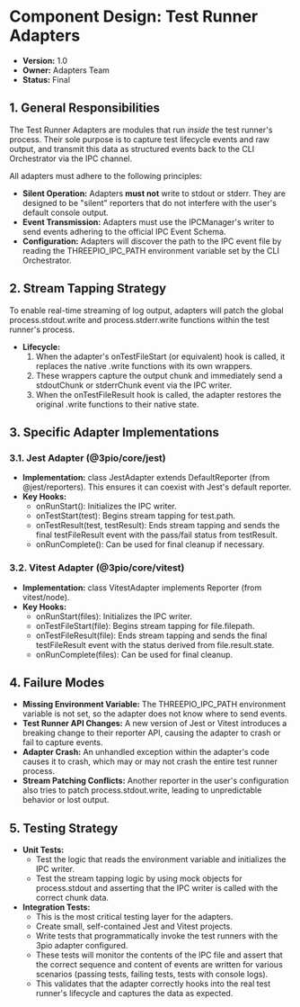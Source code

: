# **Component Design: Test Runner Adapters**

* **Version:** 1.0  
* **Owner:** Adapters Team  
* **Status:** Final

## **1\. General Responsibilities**

The Test Runner Adapters are modules that run *inside* the test runner's process. Their sole purpose is to capture test lifecycle events and raw output, and transmit this data as structured events back to the CLI Orchestrator via the IPC channel.

All adapters must adhere to the following principles:

* **Silent Operation:** Adapters **must not** write to stdout or stderr. They are designed to be "silent" reporters that do not interfere with the user's default console output.  
* **Event Transmission:** Adapters must use the IPCManager's writer to send events adhering to the official IPC Event Schema.  
* **Configuration:** Adapters will discover the path to the IPC event file by reading the THREEPIO\_IPC\_PATH environment variable set by the CLI Orchestrator.

## **2\. Stream Tapping Strategy**

To enable real-time streaming of log output, adapters will patch the global process.stdout.write and process.stderr.write functions within the test runner's process.

* **Lifecycle:**  
  1. When the adapter's onTestFileStart (or equivalent) hook is called, it replaces the native .write functions with its own wrappers.  
  2. These wrappers capture the output chunk and immediately send a stdoutChunk or stderrChunk event via the IPC writer.  
  3. When the onTestFileResult hook is called, the adapter restores the original .write functions to their native state.

## **3\. Specific Adapter Implementations**

### **3.1. Jest Adapter (@3pio/core/jest)**

* **Implementation:** class JestAdapter extends DefaultReporter (from @jest/reporters). This ensures it can coexist with Jest's default reporter.  
* **Key Hooks:**  
  * onRunStart(): Initializes the IPC writer.  
  * onTestStart(test): Begins stream tapping for test.path.  
  * onTestResult(test, testResult): Ends stream tapping and sends the final testFileResult event with the pass/fail status from testResult.  
  * onRunComplete(): Can be used for final cleanup if necessary.

### **3.2. Vitest Adapter (@3pio/core/vitest)**

* **Implementation:** class VitestAdapter implements Reporter (from vitest/node).  
* **Key Hooks:**  
  * onRunStart(files): Initializes the IPC writer.  
  * onTestFileStart(file): Begins stream tapping for file.filepath.  
  * onTestFileResult(file): Ends stream tapping and sends the final testFileResult event with the status derived from file.result.state.  
  * onRunComplete(files): Can be used for final cleanup.

## **4\. Failure Modes**

* **Missing Environment Variable:** The THREEPIO\_IPC\_PATH environment variable is not set, so the adapter does not know where to send events.  
* **Test Runner API Changes:** A new version of Jest or Vitest introduces a breaking change to their reporter API, causing the adapter to crash or fail to capture events.  
* **Adapter Crash:** An unhandled exception within the adapter's code causes it to crash, which may or may not crash the entire test runner process.  
* **Stream Patching Conflicts:** Another reporter in the user's configuration also tries to patch process.stdout.write, leading to unpredictable behavior or lost output.

## **5\. Testing Strategy**

* **Unit Tests:**  
  * Test the logic that reads the environment variable and initializes the IPC writer.  
  * Test the stream tapping logic by using mock objects for process.stdout and asserting that the IPC writer is called with the correct chunk data.  
* **Integration Tests:**  
  * This is the most critical testing layer for the adapters.  
  * Create small, self-contained Jest and Vitest projects.  
  * Write tests that programmatically invoke the test runners with the 3pio adapter configured.  
  * These tests will monitor the contents of the IPC file and assert that the correct sequence and content of events are written for various scenarios (passing tests, failing tests, tests with console logs).  
  * This validates that the adapter correctly hooks into the real test runner's lifecycle and captures the data as expected.